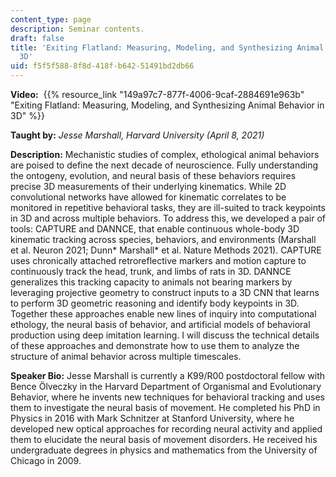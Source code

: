 ```yaml
---
content_type: page
description: Seminar contents.
draft: false
title: 'Exiting Flatland: Measuring, Modeling, and Synthesizing Animal Behavior in
  3D'
uid: f5f5f588-8f8d-418f-b642-51491bd2db66
---
```

**Video:**  {{% resource_link "149a97c7-877f-4006-9caf-2884691e963b" "Exiting Flatland: Measuring, Modeling, and Synthesizing Animal Behavior in 3D" %}}

**Taught by:** *Jesse Marshall, Harvard University (April 8, 2021)*

**Description:** Mechanistic studies of complex, ethological animal behaviors are poised to define the next decade of neuroscience. Fully understanding the ontogeny, evolution, and neural basis of these behaviors requires precise 3D measurements of their underlying kinematics. While 2D convolutional networks have allowed for kinematic correlates to be monitored in repetitive behavioral tasks, they are ill-suited to track keypoints in 3D and across multiple behaviors. To address this, we developed a pair of tools: CAPTURE and DANNCE, that enable continuous whole-body 3D kinematic tracking across species, behaviors, and environments (Marshall et al. Neuron 2021; Dunn\* Marshall\* et al. Nature Methods 2021). CAPTURE uses chronically attached retroreflective markers and motion capture to continuously track the head, trunk, and limbs of rats in 3D. DANNCE generalizes this tracking capacity to animals not bearing markers by leveraging projective geometry to construct inputs to a 3D CNN that learns to perform 3D geometric reasoning and identify body keypoints in 3D. Together these approaches enable new lines of inquiry into computational ethology, the neural basis of behavior, and artificial models of behavioral production using deep imitation learning. I will discuss the technical details of these approaches and demonstrate how to use them to analyze the structure of animal behavior across multiple timescales.

**Speaker Bio:** Jesse Marshall is currently a K99/R00 postdoctoral fellow with Bence Ölveczky in the Harvard Department of Organismal and Evolutionary Behavior, where he invents new techniques for behavioral tracking and uses them to investigate the neural basis of movement. He completed his PhD in Physics in 2016 with Mark Schnitzer at Stanford University, where he developed new optical approaches for recording neural activity and applied them to elucidate the neural basis of movement disorders. He received his undergraduate degrees in physics and mathematics from the University of Chicago in 2009.